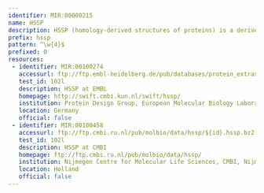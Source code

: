 ```yaml
---
identifier: MIR:00000215
name: HSSP
description: HSSP (homology-derived structures of proteins) is a derived database merging structural (2-D and 3-D) and sequence information (1-D). For each protein of known 3D structure from the Protein Data Bank, the database has a file with all sequence homologues, properly aligned to the PDB protein.
prefix: hssp
pattern: ^\w{4}$
prefixed: 0
resources:
 - identifier: MIR:00100274
   accessurl: ftp://ftp.embl-heidelberg.de/pub/databases/protein_extras/hssp/${id}.hssp.bz2
   test_id: 102l
   description: HSSP at EMBL
   homepage: http://swift.cmbi.kun.nl/swift/hssp/
   institution: Protein Design Group, European Molecular Biology Laboratory, Heidelberg
   location: Germany
   official: false
 - identifier: MIR:00100458
   accessurl: ftp://ftp.cmbi.ru.nl/pub/molbio/data/hssp/${id}.hssp.bz2
   test_id: 102l
   description: HSSP at CMBI
   homepage: ftp://ftp.cmbi.ru.nl/pub/molbio/data/hssp/
   institution: Nijmegen Centre for Molecular Life Sciences, CMBI, Nijmegen
   location: Holland
   official: false
---
```

